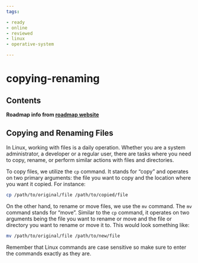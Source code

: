 ```yaml
---
tags:

- ready
- online
- reviewed
- linux
- operative-system

---
```


# copying-renaming

## Contents

__Roadmap info from [roadmap website](https://roadmap.sh/linux/working-with-files/copying-renaming)__

## Copying and Renaming Files

In Linux, working with files is a daily operation. Whether you are a system administrator, a developer or a regular user, there are tasks where you need to copy, rename, or perform similar actions with files and directories.

To copy files, we utilize the `cp` command. It stands for “copy” and operates on two primary arguments: the file you want to copy and the location where you want it copied. For instance:

```bash
cp /path/to/original/file /path/to/copied/file

```

On the other hand, to rename or move files, we use the `mv` command. The `mv` command stands for “move”. Similar to the `cp` command, it operates on two arguments being the file you want to rename or move and the file or directory you want to rename or move it to. This would look something like:

```bash
mv /path/to/original/file /path/to/new/file

```

Remember that Linux commands are case sensitive so make sure to enter the commands exactly as they are.
